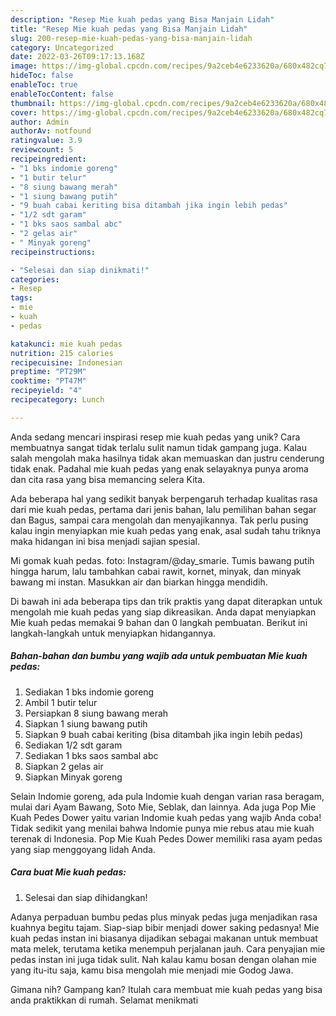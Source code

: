 ```yaml
---
description: "Resep Mie kuah pedas yang Bisa Manjain Lidah"
title: "Resep Mie kuah pedas yang Bisa Manjain Lidah"
slug: 200-resep-mie-kuah-pedas-yang-bisa-manjain-lidah
category: Uncategorized
date: 2022-03-26T09:17:13.168Z
image: https://img-global.cpcdn.com/recipes/9a2ceb4e6233620a/680x482cq70/mie-kuah-pedas-foto-resep-utama.jpg
hideToc: false
enableToc: true
enableTocContent: false
thumbnail: https://img-global.cpcdn.com/recipes/9a2ceb4e6233620a/680x482cq70/mie-kuah-pedas-foto-resep-utama.jpg
cover: https://img-global.cpcdn.com/recipes/9a2ceb4e6233620a/680x482cq70/mie-kuah-pedas-foto-resep-utama.jpg
author: Admin
authorAv: notfound
ratingvalue: 3.9
reviewcount: 5
recipeingredient:
- "1 bks indomie goreng"
- "1 butir telur"
- "8 siung bawang merah"
- "1 siung bawang putih"
- "9 buah cabai keriting bisa ditambah jika ingin lebih pedas"
- "1/2 sdt garam"
- "1 bks saos sambal abc"
- "2 gelas air"
- " Minyak goreng"
recipeinstructions:

- "Selesai dan siap dinikmati!"
categories:
- Resep
tags:
- mie
- kuah
- pedas

katakunci: mie kuah pedas 
nutrition: 215 calories
recipecuisine: Indonesian
preptime: "PT29M"
cooktime: "PT47M"
recipeyield: "4"
recipecategory: Lunch

---
```





Anda sedang mencari inspirasi resep mie kuah pedas yang unik? Cara membuatnya sangat tidak terlalu sulit namun tidak gampang juga. Kalau salah mengolah maka hasilnya tidak akan memuaskan dan justru cenderung tidak enak. Padahal mie kuah pedas yang enak selayaknya punya aroma dan cita rasa yang bisa memancing selera Kita.





Ada beberapa hal yang sedikit banyak berpengaruh terhadap kualitas rasa dari mie kuah pedas, pertama dari jenis bahan, lalu pemilihan bahan segar dan Bagus, sampai cara mengolah dan menyajikannya. Tak perlu pusing kalau ingin menyiapkan mie kuah pedas yang enak,      asal sudah tahu triknya maka hidangan ini bisa menjadi sajian spesial.














Mi gomak kuah pedas. foto: Instagram/@day_smarie. Tumis bawang putih hingga harum, lalu tambahkan cabai rawit, kornet, minyak, dan minyak bawang mi instan. Masukkan air dan biarkan hingga mendidih.






Di bawah ini ada beberapa tips dan trik praktis yang dapat diterapkan untuk mengolah mie kuah pedas yang siap dikreasikan. Anda dapat menyiapkan Mie kuah pedas memakai 9 bahan dan 0 langkah pembuatan. Berikut ini langkah-langkah untuk menyiapkan hidangannya.

<!--inarticleads1-->

##### Bahan-bahan dan bumbu yang wajib ada untuk pembuatan Mie kuah pedas:

1. Sediakan 1 bks indomie goreng
1. Ambil 1 butir telur
1. Persiapkan 8 siung bawang merah
1. Siapkan 1 siung bawang putih
1. Siapkan 9 buah cabai keriting (bisa ditambah jika ingin lebih pedas)
1. Sediakan 1/2 sdt garam
1. Sediakan 1 bks saos sambal abc
1. Siapkan 2 gelas air
1. Siapkan  Minyak goreng


Selain Indomie goreng, ada pula Indomie kuah dengan varian rasa beragam, mulai dari Ayam Bawang, Soto Mie, Seblak, dan lainnya. Ada juga Pop Mie Kuah Pedes Dower yaitu varian Indomie kuah pedas yang wajib Anda coba! Tidak sedikit yang menilai bahwa Indomie punya mie rebus atau mie kuah terenak di Indonesia. Pop Mie Kuah Pedes Dower memiliki rasa ayam pedas yang siap menggoyang lidah Anda. 

<!--inarticleads2-->

##### Cara buat Mie kuah pedas:


1. Selesai dan siap dihidangkan!

Adanya perpaduan bumbu pedas plus minyak pedas juga menjadikan rasa kuahnya begitu tajam. Siap-siap bibir menjadi dower saking pedasnya! Mie kuah pedas instan ini biasanya dijadikan sebagai makanan untuk membuat mata melek, terutama ketika menempuh perjalanan jauh. Cara penyajian mie pedas instan ini juga tidak sulit. Nah kalau kamu bosan dengan olahan mie yang itu-itu saja, kamu bisa mengolah mie menjadi mie Godog Jawa. 

Gimana nih? Gampang kan? Itulah cara membuat mie kuah pedas yang bisa anda praktikkan di rumah. Selamat menikmati
